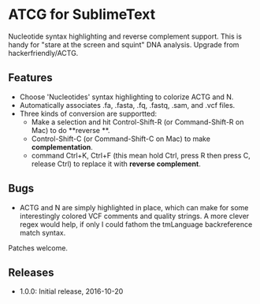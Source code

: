 ATCG for SublimeText
====================

Nucleotide syntax highlighting and reverse complement support. This is handy for "stare at the screen and squint" DNA analysis. Upgrade from hackerfriendly/ACTG.

Features
--------

* Choose 'Nucleotides' syntax highlighting to colorize ACTG and N.
* Automatically associates .fa, .fasta, .fq, .fastq, .sam, and .vcf files.
* Three kinds of conversion are supportted: 
  * Make a selection and hit Control-Shift-R (or Command-Shift-R on Mac) to do **reverse **.
  * Control-Shift-C (or Command-Shift-C on Mac) to make **complementation**.
  * command Ctrl+K, Ctrl+F (this mean hold Ctrl, press R then press C, release Ctrl) to replace it with **reverse complement**.

Bugs
----

* ACTG and N are simply highlighted in place, which can make for some interestingly colored VCF comments and quality strings. A more clever regex would help, if only I could fathom the tmLanguage backreference match syntax.

Patches welcome.

Releases
--------

* 1.0.0: Initial release, 2016-10-20
